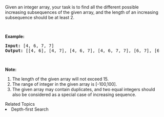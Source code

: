 <p>Given an integer array, your task is to find all the different possible increasing subsequences of the given array, and the length of an increasing subsequence should be at least 2.</p>

<p>&nbsp;</p>

<p><b>Example:</b></p>

<pre>
<b>Input:</b> [4, 6, 7, 7]
<b>Output:</b> [[4, 6], [4, 7], [4, 6, 7], [4, 6, 7, 7], [6, 7], [6, 7, 7], [7,7], [4,7,7]]
</pre>

<p>&nbsp;</p>

<p><b>Note:</b></p>

<ol>
	<li>The length of the given array will not exceed 15.</li>
	<li>The range of integer in the given array is [-100,100].</li>
	<li>The given array may contain duplicates, and two equal integers should also be considered as a special case of increasing sequence.</li>
</ol>
<div><div>Related Topics</div><div><li>Depth-first Search</li></div></div>